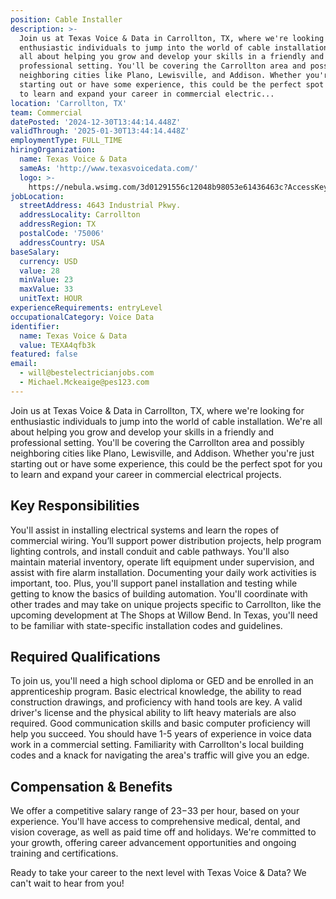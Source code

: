 ```yaml
---
position: Cable Installer
description: >-
  Join us at Texas Voice & Data in Carrollton, TX, where we're looking for
  enthusiastic individuals to jump into the world of cable installation. We're
  all about helping you grow and develop your skills in a friendly and
  professional setting. You'll be covering the Carrollton area and possibly
  neighboring cities like Plano, Lewisville, and Addison. Whether you're just
  starting out or have some experience, this could be the perfect spot for you
  to learn and expand your career in commercial electric...
location: 'Carrollton, TX'
team: Commercial
datePosted: '2024-12-30T13:44:14.448Z'
validThrough: '2025-01-30T13:44:14.448Z'
employmentType: FULL_TIME
hiringOrganization:
  name: Texas Voice & Data
  sameAs: 'http://www.texasvoicedata.com/'
  logo: >-
    https://nebula.wsimg.com/3d01291556c12048b98053e61436463c?AccessKeyId=1694F521AED933792FFF&disposition=0&alloworigin=1
jobLocation:
  streetAddress: 4643 Industrial Pkwy.
  addressLocality: Carrollton
  addressRegion: TX
  postalCode: '75006'
  addressCountry: USA
baseSalary:
  currency: USD
  value: 28
  minValue: 23
  maxValue: 33
  unitText: HOUR
experienceRequirements: entryLevel
occupationalCategory: Voice Data
identifier:
  name: Texas Voice & Data
  value: TEXA4qfb3k
featured: false
email:
  - will@bestelectricianjobs.com
  - Michael.Mckeaige@pes123.com
---
```




Join us at Texas Voice & Data in Carrollton, TX, where we're looking for enthusiastic individuals to jump into the world of cable installation. We're all about helping you grow and develop your skills in a friendly and professional setting. You'll be covering the Carrollton area and possibly neighboring cities like Plano, Lewisville, and Addison. Whether you're just starting out or have some experience, this could be the perfect spot for you to learn and expand your career in commercial electrical projects.

## Key Responsibilities
You'll assist in installing electrical systems and learn the ropes of commercial wiring. You’ll support power distribution projects, help program lighting controls, and install conduit and cable pathways. You'll also maintain material inventory, operate lift equipment under supervision, and assist with fire alarm installation. Documenting your daily work activities is important, too. Plus, you'll support panel installation and testing while getting to know the basics of building automation. You'll coordinate with other trades and may take on unique projects specific to Carrollton, like the upcoming development at The Shops at Willow Bend. In Texas, you'll need to be familiar with state-specific installation codes and guidelines. 

## Required Qualifications 
To join us, you'll need a high school diploma or GED and be enrolled in an apprenticeship program. Basic electrical knowledge, the ability to read construction drawings, and proficiency with hand tools are key. A valid driver's license and the physical ability to lift heavy materials are also required. Good communication skills and basic computer proficiency will help you succeed. You should have 1-5 years of experience in voice data work in a commercial setting. Familiarity with Carrollton's local building codes and a knack for navigating the area's traffic will give you an edge.

## Compensation & Benefits
We offer a competitive salary range of $23-$33 per hour, based on your experience. You'll have access to comprehensive medical, dental, and vision coverage, as well as paid time off and holidays. We're committed to your growth, offering career advancement opportunities and ongoing training and certifications. 

Ready to take your career to the next level with Texas Voice & Data? We can't wait to hear from you!
